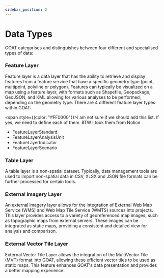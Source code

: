 ```yaml
---
sidebar_position: 2
---
```


# Data Types

GOAT categorises and distinguishes between four different and specialised types of data:

### Feature Layer
 Feature layer is a data layer that has the ability to retrieve and display features from a feature service that have a specific geometry type (point, multipoint, polyline or polygon). Features can typically be visualized on a map using a feature layer, with formats such as Shapefile, Geopackage, GeoJSON, and KML allowing for various analyses to be performed, depending on the geometry type. There are 4 different feature layer types within GOAT:

<span style={{color: "#FF0000"}}>I am not sure if we should add this list. If yes, we need to define each of them. BTW I took them from Notion </span> 

- FeatureLayerStandard
- FeatureLayerAnalysisUnit
- FeatureLayerIndicator
- FeatureLayerScenario

### Table Layer
A table layer is a non-spatial dataset. Typically, data management tools are used to import non-spatial data in CSV, XLSX and JSON file formats can be further processed for certain tools.

### External Imagery Layer
 An external imagery layer allows for the integration of External Web Map Service (WMS) and Web Map Tile Service (WMTS) sources into projects. This layer provides access to a variety of georeferenced map images, such as topographic maps from external servers. These images can be integrated as static maps, providing a consistent and detailed view for analysis and comparison.

### External Vector Tile Layer
External Vector Tile Layer allows the integration of the MultiVector Tile (MVT) format into GOAT, allowing these efficient vector tiles to be used as static maps. This feature enhances GOAT's data presentation and provides a better mapping experience.

